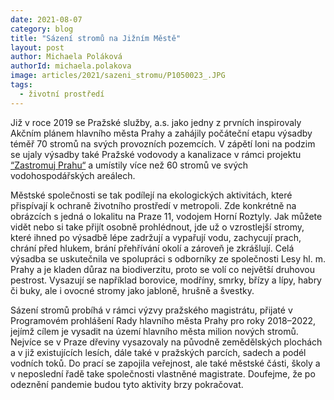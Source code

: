 ```yaml
---
date: 2021-08-07
category: blog
title: "Sázení stromů na Jižním Městě"
layout: post
author: Michaela Poláková
authorId: michaela.polakova
image: articles/2021/sazeni_stromu/P1050023_.JPG
tags:
  - životní prostředí
---
```


Již v roce 2019 se Pražské služby, a.s. jako jedny z prvních inspirovaly Akčním plánem hlavního města Prahy a zahájily počáteční etapu výsadby téměř 70 stromů na svých provozních pozemcích.
V zápětí loni na podzim se ujaly výsadby také Pražské vodovody a kanalizace v rámci projektu [“Zastromuj Prahu“](https://zastromujprahu.cz/) a umístily více než 60 stromů ve svých vodohospodářských areálech.

Městské společnosti se tak podílejí na  ekologických aktivitách, které přispívají k ochraně životního prostředí v metropoli.  Zde konkrétně na obrázcích s jedná o lokalitu na Praze 11,  vodojem Horní Roztyly.  Jak můžete vidět nebo si take přijít osobně prohlédnout,  jde už  o vzrostlejší stromy, které ihned po výsadbě lépe zadržují a vypařují vodu, zachycují prach, chrání před hlukem, brání přehřívání okolí a zároveň je zkrášlují.  Celá výsadba se uskutečnila ve spolupráci s odborníky ze společnosti Lesy hl. m. Prahy a je kladen důraz na biodiverzitu, proto se volí co největší druhovou pestrost. Vysazují se například borovice, modříny, smrky, břízy a lípy, habry či buky, ale i ovocné stromy jako jabloně, hrušně a švestky.

Sázení stromů probíhá v rámci výzvy pražského magistrátu, přijaté v Programovém prohlášení Rady hlavního města Prahy pro roky 2018–2022, jejímž cílem je vysadit na území hlavního města milion nových stromů. Nejvíce se v Praze dřeviny vysazovaly na původně zemědělských plochách a v již existujících lesích, dále také v pražských parcích, sadech a podél vodních toků. Do prací se zapojila veřejnost, ale také městské části, školy a v neposlední řadě take společnosti vlastněné magistrate. Doufejme, že po odeznění pandemie budou tyto aktivity brzy pokračovat.












